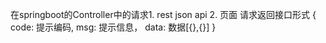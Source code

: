 在springboot的Controller中的请求1. rest json api 2. 页面
请求返回接口形式
{
    code: 提示编码,
    msg: 提示信息，
    data: 数据[{},{}]
}
